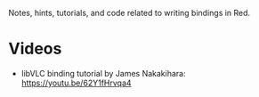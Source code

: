 Notes, hints, tutorials, and code related to writing bindings in Red.

# Videos

- libVLC binding tutorial by James Nakakihara: https://youtu.be/62Y1fHrvqa4

